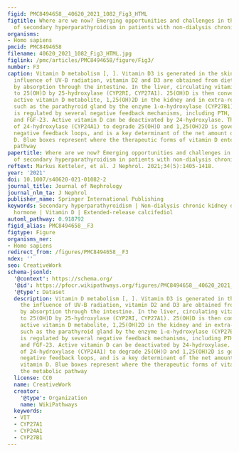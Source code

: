 ```yaml
---
figid: PMC8494658__40620_2021_1082_Fig3_HTML
figtitle: Where are we now? Emerging opportunities and challenges in the management
  of secondary hyperparathyroidism in patients with non-dialysis chronic kidney disease
organisms:
- Homo sapiens
pmcid: PMC8494658
filename: 40620_2021_1082_Fig3_HTML.jpg
figlink: /pmc/articles/PMC8494658/figure/Fig3/
number: F3
caption: Vitamin D metabolism [, ]. Vitamin D3 is generated in the skin under the
  influence of UV-B radiation, vitamin D2 and D3 are obtained from dietary sources
  by absorption through the intestine. In the liver, circulating vitamin D is converted
  to 25(OH)D by 25-hydroxylase (CYP2RI, CYP27A1). 25(OH)D is then converted to the
  active vitamin D metabolite, 1,25(OH)2D in the kidney and in extra-renal locations
  such as the parathyroid gland by the enzyme 1-α-hydroxylase (CYP27B1). 1-α-hydroxylase
  is regulated by several negative feedback mechanisms, including PTH, calcitonin,
  and FGF-23. Active vitamin D can be deactivated by 24-hydroxylase. The activity
  of 24-hydroxylase (CYP24A1) to degrade 25(OH)D and 1,25(OH)2D is governed by these
  negative feedback loops, and is a key determinant of the net amount of active vitamin
  D. Blue boxes represent where the therapeutic forms of vitamin D enter the metabolic
  pathway
papertitle: Where are we now? Emerging opportunities and challenges in the management
  of secondary hyperparathyroidism in patients with non-dialysis chronic kidney disease.
reftext: Markus Ketteler, et al. J Nephrol. 2021;34(5):1405-1418.
year: '2021'
doi: 10.1007/s40620-021-01082-2
journal_title: Journal of Nephrology
journal_nlm_ta: J Nephrol
publisher_name: Springer International Publishing
keywords: Secondary hyperparathyroidism | Non-dialysis chronic kidney disease | Parathyroid
  hormone | Vitamin D | Extended-release calcifediol
automl_pathway: 0.918792
figid_alias: PMC8494658__F3
figtype: Figure
organisms_ner:
- Homo sapiens
redirect_from: /figures/PMC8494658__F3
ndex: ''
seo: CreativeWork
schema-jsonld:
  '@context': https://schema.org/
  '@id': https://pfocr.wikipathways.org/figures/PMC8494658__40620_2021_1082_Fig3_HTML.html
  '@type': Dataset
  description: Vitamin D metabolism [, ]. Vitamin D3 is generated in the skin under
    the influence of UV-B radiation, vitamin D2 and D3 are obtained from dietary sources
    by absorption through the intestine. In the liver, circulating vitamin D is converted
    to 25(OH)D by 25-hydroxylase (CYP2RI, CYP27A1). 25(OH)D is then converted to the
    active vitamin D metabolite, 1,25(OH)2D in the kidney and in extra-renal locations
    such as the parathyroid gland by the enzyme 1-α-hydroxylase (CYP27B1). 1-α-hydroxylase
    is regulated by several negative feedback mechanisms, including PTH, calcitonin,
    and FGF-23. Active vitamin D can be deactivated by 24-hydroxylase. The activity
    of 24-hydroxylase (CYP24A1) to degrade 25(OH)D and 1,25(OH)2D is governed by these
    negative feedback loops, and is a key determinant of the net amount of active
    vitamin D. Blue boxes represent where the therapeutic forms of vitamin D enter
    the metabolic pathway
  license: CC0
  name: CreativeWork
  creator:
    '@type': Organization
    name: WikiPathways
  keywords:
  - VIT
  - CYP27A1
  - CYP24A1
  - CYP27B1
---
```

